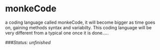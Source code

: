 # monkeCode
a coding language called monkeCode, it will become bigger as time goes on, gaining methods syntax and variabilty. This coding language will be very different from a typical one once it is done.....

###*Status: unfinished*
